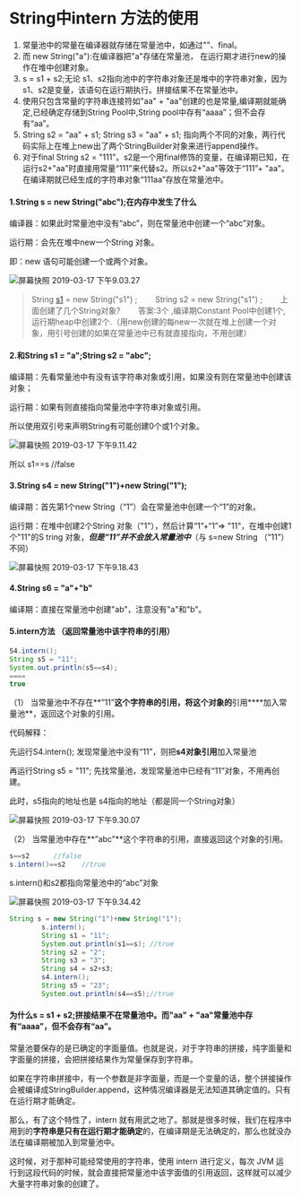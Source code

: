 # String中intern 方法的使用



1. 常量池中的常量在编译器就存储在常量池中，如通过""、final。
2. 而 new String("a"):在编译器把"a"存储在常量池， 在运行期才进行new的操作在堆中创建对象。
3. s = s1 + s2;无论 s1、s2指向池中的字符串对象还是堆中的字符串对象，因为 s1、s2是变量，该语句在运行期执行。拼接结果不在常量池中。
4. 使用只包含常量的字符串连接符如"aa" + "aa"创建的也是常量,编译期就能确定,已经确定存储到String Pool中,String pool中存有“aaaa”；但不会存有“aa”。
5. String s2 = "aa" + s1; String s3 = "aa" + s1; 指向两个不同的对象，两行代码实际上在堆上new出了两个StringBuilder对象来进行append操作。
6. 对于final String s2 = "111"。s2是一个用final修饰的变量，在编译期已知，在运行s2+"aa"时直接用常量“111”来代替s2。所以s2+"aa"等效于“111”+ "aa"。在编译期就已经生成的字符串对象“111aa”存放在常量池中。



#### 1.String s = new String("abc");在内存中发生了什么

编译器：如果此时常量池中没有“abc”，则在常量池中创建一个“abc”对象。

运行期：会先在堆中new一个String 对象。

即：new 语句可能创建一个或两个对象。

![屏幕快照 2019-03-17 下午9.03.27](https://ws2.sinaimg.cn/large/006tKfTcgy1g163e41wvoj314w0jutar.jpg)

>String [s1](https://www.baidu.com/s?wd=s1&tn=24004469_oem_dg&rsv_dl=gh_pl_sl_csd) = new String("s1") ;
>　　String s2 = new String("s1") ;
>　　上面创建了几个String对象?
>　　答案:3个 ,编译期Constant Pool中创建1个,运行期heap中创建2个.（用new创建的每new一次就在堆上创建一个对象，用引号创建的如果在常量池中已有就直接指向，不用创建）

#### 2.和String s1 = "a";String s2 = "abc";

编译期：先看常量池中有没有该字符串对象或引用，如果没有则在常量池中创建该对象；

运行期：如果有则直接指向常量池中字符串对象或引用。

所以使用双引号来声明String有可能创建0个或1个对象。

![屏幕快照 2019-03-17 下午9.11.42](https://ws3.sinaimg.cn/large/006tKfTcgy1g163mlqhvyj31eo0ky41q.jpg)

所以 s1==s  //false

#### 3.String s4 = new String("1")+new String("1");

编译期：首先第1个new String（“1”）会在常量池中创建一个“1”的对象。

运行期：在堆中创建2个String 对象（"1"），然后计算“1”+“1”=>  "11"，在堆中创建1个"11"的S tring 对象，***但是“11”并不会放入常量池中***（与 s=new String （“11”）不同）

![屏幕快照 2019-03-17 下午9.18.43](https://ws2.sinaimg.cn/large/006tKfTcgy1g163tzth0ij31ek0kwn0x.jpg)

#### 4.String s6 = "a"+"b"

编译期：直接在常量池中创建"ab"，注意没有"a"和"b"。

#### 5.intern方法 （返回常量池中该字符串的引用）

```java
S4.intern();
String s5 = "11";
System.out.println(s5==s4);
====
true
```

（1） 当常量池中不存在**”11”**这个字符串的引用，将这个对象的**引用****加入常量池**，返回这个对象的引用。 

代码解释：

先运行S4.intern(); 发现常量池中没有“11”，则把**s4对象引用**加入常量池

再运行String s5 = "11"; 先找常量池，发现常量池中已经有“11”对象，不用再创建。

此时，s5指向的地址也是 s4指向的地址（都是同一个String对象）

![屏幕快照 2019-03-17 下午9.30.07](https://ws4.sinaimg.cn/large/006tKfTcgy1g1645tf3ezj317w0kwad0.jpg)

（2） 当常量池中存在**”abc”**这个字符串的引用，直接返回这个对象的引用。

```java
s==s2      //false
s.intern()==s2    //true
```

s.intern()和s2都指向常量池中的“abc”对象

![屏幕快照 2019-03-17 下午9.34.42](https://ws1.sinaimg.cn/large/006tKfTcgy1g164auj2ltj31f20l0gow.jpg)



```java
String s = new String("1")+new String("1");
		s.intern();
		String s1 = "11";
		System.out.println(s1==s); //true
		String s2 = "2";
		String s3 = "3";
		String s4 = s2+s3;
		s4.intern();
		String s5 = "23";
		System.out.println(s4==s5);//true
```

#### 为什么s = s1 + s2;拼接结果不在常量池中。而"aa" + "aa"常量池中存有“aaaa”，但不会存有“aa”。

常量池要保存的是已确定的字面量值。也就是说，对于字符串的拼接，纯字面量和字面量的拼接，会把拼接结果作为常量保存到字符串。

如果在字符串拼接中，有一个参数是非字面量，而是一个变量的话，整个拼接操作会被编译成StringBuilder.append，这种情况编译器是无法知道其确定值的。只有在运行期才能确定。

那么，有了这个特性了，intern 就有用武之地了。那就是很多时候，我们在程序中用到的**字符串是只有在运行期才能确定**的，在编译期是无法确定的，那么也就没办法在编译期被加入到常量池中。

这时候，对于那种可能经常使用的字符串，使用 intern 进行定义，每次 JVM 运行到这段代码的时候，就会直接把常量池中该字面值的引用返回，这样就可以减少大量字符串对象的创建了。 
